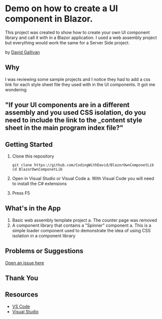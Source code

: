 # Demo on how to create a UI component in Blazor.

This project was created to show how to create your own UI component library and call it with in a Blazor application.  I used a web assembly project but everything would work the same for a Server Side project.

by [David Gallivan](http://twitter.com/CodingwithDavid)


## Why

I was reviewing some sample projects and I notice they had to add a css link for each style sheet file they used with in the UI components.  It got me wondering

## "If your UI components are in a different assembly and you used CSS isolation, do you need to include the link to the _content style sheet in the main program index file?"

## Getting Started

1. Clone this repository

   ```Command Line
   git clone https://github.com/CodingWithDavid/BlazorOwnComponetLib
   cd BlazorOwnComponetLib
   ```

1.	Open in Visual Studio or Visual Code
a.	With Visual Code you will need to install the C# extensions
2.	Press F5

## What's in the App

1. Basic web assembly template project
   a. The counter page was removed
2. A component library that contains a "Spinner" component
   a. This is a simple loader component used to demonstrate the idea of using CSS isolation in a component library



## Problems or Suggestions

[Open an issue here]( https://github.com/CodingWithDavid/BlazorOwnComponetLib/issues)

## Thank You


## Resources

- [VS Code](https://code.visualstudio.com)
- [Visual Studio]( https://visualstudio.microsoft.com/)



